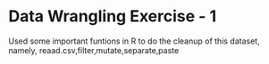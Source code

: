 # Data Wrangling Exercise - 1
Used some important funtions in R to do the cleanup of this dataset, namely,
reaad.csv,filter,mutate,separate,paste
